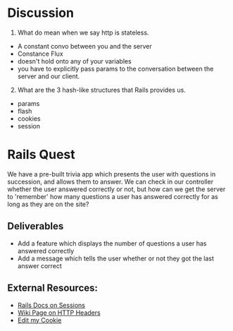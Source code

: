 # Discussion
1. What do mean when we say http is stateless.
  - A constant convo between you and the server
  - Constance Flux
  - doesn't hold onto any of your variables
  - you have to explicitly pass params to the conversation between the server and our client.
2. What are the 3 hash-like structures that Rails provides us.
  - params
  - flash
  - cookies
  - session

# Rails Quest
We have a pre-built trivia app which presents the user with questions in succession, and allows them to answer.
We can check in our controller whether the user answered correctly or not, but how can we get the server to 'remember' how many questions a user has answered  correctly for as long as they are on the site?

## Deliverables
* Add a feature which displays the number of questions a user has answered correctly
* Add a message which tells the user whether or not they got the last answer correct

## External Resources:
- [Rails Docs on Sessions](https://guides.rubyonrails.org/security.html#sessions)
- [Wiki Page on HTTP Headers](https://en.wikipedia.org/wiki/List_of_HTTP_header_fields)
- [Edit my Cookie](https://chrome.google.com/webstore/detail/editthiscookie/fngmhnnpilhplaeedifhccceomclgfbg?hl=en)
